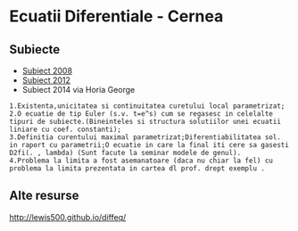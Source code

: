 # Ecuatii Diferentiale - Cernea

## Subiecte

- [Subiect 2008](https://www.dropbox.com/s/igkbm71868ndhxn/subiecte_2008.jpg?dl=0)
- [Subiect 2012](https://www.dropbox.com/s/qskjern5qwbqpzi/subiecte_2012.jpg?dl=0)
- Subiect 2014 via Horia George

```
1.Existenta,unicitatea si continuitatea curetului local parametrizat; 
2.O ecuatie de tip Euler (s.v. t=e^s) cum se regasesc in celelalte tipuri de subiecte.(Bineinteles si structura solutiilor unei ecuatii liniare cu coef. constanti);
3.Definitia curentului maximal parametrizat;Diferentiabilitatea sol. in raport cu parametrii;O ecuatie in care la final iti cere sa gasesti D2fi(. , lambda) (Sunt facute la seminar modele de genul).
4.Problema la limita a fost asemanatoare (daca nu chiar la fel) cu problema la limita prezentata in cartea dl prof. drept exemplu .
```

## Alte resurse

http://lewis500.github.io/diffeq/

